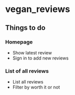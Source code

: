 # vegan_reviews

## Things to do

### Homepage

- Show latest review
- Sign in to add new reviews

### List of all reviews

- List all reviews
- Filter by worth it or not
